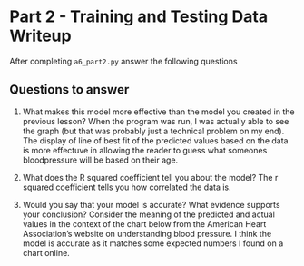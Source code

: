 # Part 2 - Training and Testing Data Writeup

After completing `a6_part2.py` answer the following questions

## Questions to answer

1. What makes this model more effective than the model you created in the previous lesson?
When the program was run, I was actually able to see the graph (but that was probably just a technical problem on my end). The display of line of best fit of the predicted values based on the data is more effectuve in allowing the reader to guess what someones bloodpressure will be based on their age.

2. What does the R squared coefficient tell you about the model?
The r squared coefficient tells you how correlated the data is.

3. Would you say that your model is accurate? What evidence supports your conclusion? Consider the meaning of the predicted and actual values in the context of the chart below from the American Heart Association’s website on understanding blood pressure.
I think the model is accurate as it matches some expected numbers I found on a chart online.